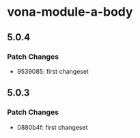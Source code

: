 # vona-module-a-body

## 5.0.4

### Patch Changes

- 9539085: first changeset

## 5.0.3

### Patch Changes

- 0880b4f: first changeset
